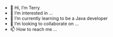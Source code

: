 - 👋 Hi, I’m Terry
- 👀 I’m interested in ...
- 🌱 I’m currently learning to be a Java developer
- 💞️ I’m looking to collaborate on ...
- 📫 How to reach me ...

<!---
liuxi93ing/liuxi93ing is a ✨ special ✨ repository because its `README.md` (this file) appears on your GitHub profile.
You can click the Preview link to take a look at your changes.
--->
